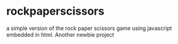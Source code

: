 # rockpaperscissors

a simple version of the rock paper scissors game using javascript embedded in html. Another newbie project
